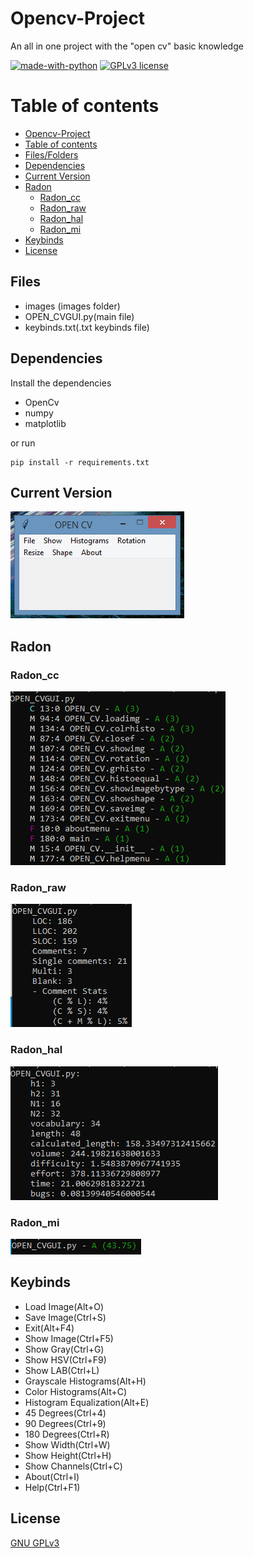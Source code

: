 # Opencv-Project

An all in one project with the "open cv" basic knowledge

[![made-with-python](https://img.shields.io/badge/Made%20with-Python-1f425f.svg)](https://www.python.org/) [![GPLv3 license](https://img.shields.io/badge/License-GPLv3-blue.svg)](http://perso.crans.org/besson/LICENSE.html)

# Table of contents

<!--ts-->
  * [Opencv-Project](#Opencv-Project)
  * [Table of contents](#Table_of_contents)
  * [Files/Folders](#Files/Folders)
  * [Dependencies](#Dependencies)
  * [Current Version](#Current_Version)
  * [Radon](#Radon)
    * [Radon_cc](#Radon_cc)
    * [Radon_raw](#Radon_raw)
    * [Radon_hal](#Radon_hal)
    * [Radon_mi](#Radon_mi)
  * [Keybinds](#Keybinds)
  * [License](#License)
<!--ts-->

## Files
<ul>
 <li> images (images folder) </li>
 <li> OPEN_CVGUI.py(main file) </li>
 <li> keybinds.txt(.txt keybinds file) </li>
</ul>



## Dependencies

Install the dependencies

 <ul>
  <li> OpenCv </li>
  <li> numpy </li>
  <li> matplotlib </li>
</ul>

or run


```shell
pip install -r requirements.txt
```

## Current Version

<p><img src ="images/opencv.png" title = "Open cv Project Version"/> </p>

## Radon

### Radon_cc

<p><img src="images/opencv radon cc.png" title = "Open cv Radon CC"/> </p>

### Radon_raw

<p><img src="images/opencv radon raw.png" title = "Open cv Radon Raw"/> </p>

### Radon_hal

<p><img src="images/opencv radon hal.png" title = "Open cv Radon Hal"/> </p>

### Radon_mi

<p><img src="images/opencv radon mi.png" title = "Open cv Radon  Mi"/></p>


## Keybinds 

 <ul>
  <li>Load Image(Alt+O)</li>
  <li>Save Image(Ctrl+S)</li>
  <li>Exit(Alt+F4)</li>
  <li>Show Image(Ctrl+F5)</li>
  <li>Show Gray(Ctrl+G) </li>
  <li>Show HSV(Ctrl+F9)</li>
  <li>Show LAB(Ctrl+L)</li>
  <li>Grayscale Histograms(Alt+H)</li>
  <li>Color Histograms(Alt+C)</li>
  <li>Histogram Equalization(Alt+E)</li>
  <li>45 Degrees(Ctrl+4)</li>
  <li>90 Degrees(Ctrl+9)</li>
  <li>180 Degrees(Ctrl+R)</li>
  <li>Show Width(Ctrl+W)</li>
  <li>Show Height(Ctrl+H)</li>
  <li>Show Channels(Ctrl+C)</li>
  <li>About(Ctrl+I)</li>
  <li>Help(Ctrl+F1)</li>
</ul>



## License
[GNU GPLv3](https://choosealicense.com/licenses/gpl-3.0/)

